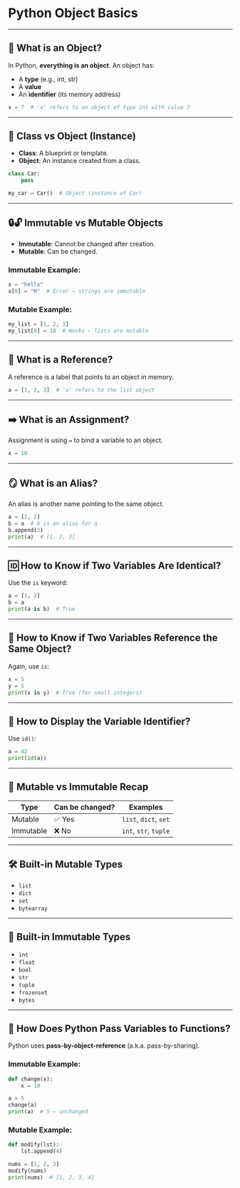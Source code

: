 # Python Object Basics
---

## 🧱 What is an Object?
In Python, **everything is an object**. An object has:
- A **type** (e.g., int, str)
- A **value**
- An **identifier** (its memory address)

```python
x = 7  # 'x' refers to an object of type int with value 7
```

---

## 🧹 Class vs Object (Instance)
- **Class**: A blueprint or template.
- **Object**: An instance created from a class.

```python
class Car:
    pass

my_car = Car()  # Object (instance of Car)
```

---

## 🔒🔓 Immutable vs Mutable Objects
- **Immutable**: Cannot be changed after creation.
- **Mutable**: Can be changed.

### Immutable Example:
```python
x = "hello"
x[0] = "H"  # Error – strings are immutable
```

### Mutable Example:
```python
my_list = [1, 2, 3]
my_list[0] = 10  # Works – lists are mutable
```

---

## 🪯 What is a Reference?
A reference is a label that points to an object in memory.
```python
a = [1, 2, 3]  # 'a' refers to the list object
```

---

## ➡️ What is an Assignment?
Assignment is using `=` to bind a variable to an object.
```python
x = 10
```

---

## 🪞 What is an Alias?
An alias is another name pointing to the same object.
```python
a = [1, 2]
b = a  # b is an alias for a
b.append(3)
print(a)  # [1, 2, 3]
```

---

## 🆔 How to Know if Two Variables Are Identical?
Use the `is` keyword:
```python
a = [1, 2]
b = a
print(a is b)  # True
```

---

## 🔗 How to Know if Two Variables Reference the Same Object?
Again, use `is`:
```python
x = 5
y = 5
print(x is y)  # True (for small integers)
```

---

## 📍 How to Display the Variable Identifier?
Use `id()`:
```python
a = 42
print(id(a))
```

---

## 🔄 Mutable vs Immutable Recap

| Type       | Can be changed? | Examples                |
|------------|------------------|-------------------------|
| Mutable    | ✅ Yes           | `list`, `dict`, `set`     |
| Immutable  | ❌ No            | `int`, `str`, `tuple`     |

---

## 🛠️ Built-in Mutable Types
- `list`
- `dict`
- `set`
- `bytearray`

---

## 🔐 Built-in Immutable Types
- `int`
- `float`
- `bool`
- `str`
- `tuple`
- `frozenset`
- `bytes`

---

## 🚚 How Does Python Pass Variables to Functions?
Python uses **pass-by-object-reference** (a.k.a. pass-by-sharing).

### Immutable Example:
```python
def change(x):
    x = 10

a = 5
change(a)
print(a)  # 5 – unchanged
```

### Mutable Example:
```python
def modify(lst):
    lst.append(4)

nums = [1, 2, 3]
modify(nums)
print(nums)  # [1, 2, 3, 4]
```
